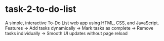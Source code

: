 # task-2-to-do-list
A simple, interactive To-Do List web app using HTML, CSS, and JavaScript.
 Features
-> Add tasks dynamically
-> Mark tasks as complete
-> Remove tasks individually
-> Smooth UI updates without page reload

